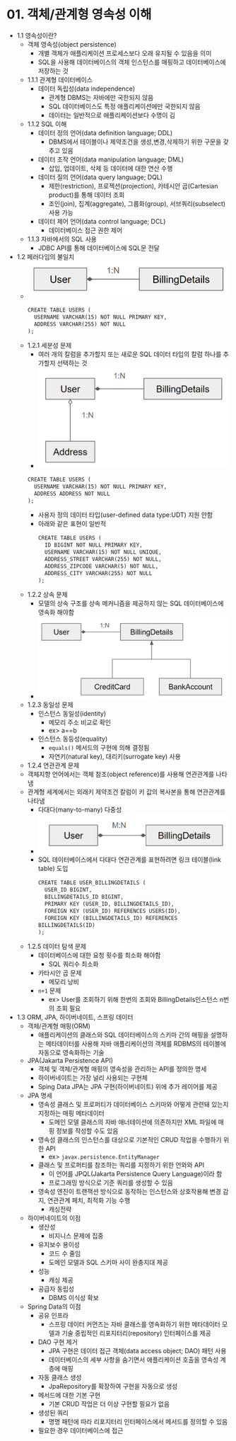 # 01. 객체/관계형 영속성 이해
* 1.1 영속성이란?
  - 객체 영속성(object persistence)
    - 개별 객체가 애플리케이션 프로세스보다 오래 유지될 수 있음을 의미
    - SQL을 사용해 데이터베이스의 객체 인스턴스를 매핑하고 데이터베이스에 저장하는 것
  * 1.1.1 관계형 데이터베이스
    - 데이터 독립성(data independence)
      - 관계형 DBMS는 자바에만 국한되지 않음
      - SQL 데이터베이스도 특정 애플리케이션에만 국한되지 않음
      - 데이터는 일반적으로 애플리케이션보다 수명이 김
  * 1.1.2 SQL 이해
    - 데이터 정의 언어(data definition language; DDL)
      - DBMS에서 테이블이나 제약조건을 생성,변경,삭제하기 위한 구문을 갖추고 있음
    - 데이터 조작 언어(data manipulation language; DML)
      - 삽입, 업데이트, 삭제 등 데이터에 대한 연산 수행
    - 데이터 질의 언어(data query language; DQL)
      - 제한(restriction), 프로젝션(projection), 카테시안 곱(Cartesian product)를 통해 데이터 조회
      - 조인(join), 집계(aggregate), 그룹화(group), 서브쿼리(subselect) 사용 가능
    - 데이터 제어 언어(data control language; DCL)
      - 데이터베이스 접근 권한 제어
  * 1.1.3 자바에서의 SQL 사용
    - JDBC API를 통해 데이터베이스에 SQL문 전달
* 1.2 페러다임의 불일치
  - ![](./images/fig1_1.png)
    ```
    CREATE TABLE USERS (
      USERNAME VARCHAR(15) NOT NULL PRIMARY KEY,
      ADDRESS VARCHAR(255) NOT NULL
    ); 
    ```
  * 1.2.1 세분성 문제
    - 여러 개의 칼럼을 추가할지 또는 새로운 SQL 데이터 타입의 칼럼 하나를 추가할지 선택하는 것
    - ![](./images/fig1_2.png)
    ```
    CREATE TABLE USERS (
      USERNAME VARCHAR(15) NOT NULL PRIMARY KEY,
      ADDRESS ADDRESS NOT NULL
    );
    ```
      - 사용자 정의 데이터 타입(user-defined data type:UDT) 지원 안함
    - 아래와 같은 표현이 일반적
      ```
      CREATE TABLE USERS (
        ID BIGINT NOT NULL PRIMARY KEY,
        USERNAME VARCHAR(15) NOT NULL UNIQUE,
        ADDRESS_STREET VARCHAR(255) NOT NULL,
        ADDRESS_ZIPCODE VARCHAR(5) NOT NULL,
        ADDRESS_CITY VARCHAR(255) NOT NULL
      );
      ```
  * 1.2.2 상속 문제
    - 모델의 상속 구조를 상속 메커니즘을 제공하지 않는 SQL 데이터베이스에 영속화 해야함
    - ![](./images/fig1_3.png)
  * 1.2.3 동일성 문제
    - 인스턴스 동일성(identity)
      - 메모리 주소 비교로 확인
      - ex> a==b
    - 인스턴스 동등성(equality)
      - `equals()` 메서드의 구현에 의해 결정됨
      - 자연키(natural key), 대리키(surrogate key) 사용
  * 1.2.4 연관관계 문제
   - 객체지향 언어에서는 객체 참조(object reference)를 사용해 연관관계를 나타냄
   - 관계형 세계에서는 외래키 제약조건 칼럼이 키 값의 복사본을 통해 연관관계를 나타냄
     - 다대다(many-to-many) 다중성
     - ![](./images/fig1_4.png)
     - SQL 데이터베이스에서 다대다 연관관계를 표현하려면 링크 테이블(link table) 도입
       ``` 
       CREATE TABLE USER_BILLINGDETAILS (
         USER_ID BIGINT,
         BILLINGDETAILS_ID BIGINT,
         PRIMARY KEY (USER_ID, BILLINGDETAILS_ID),
         FOREIGN KEY (USER_ID) REFERENCES USERS(ID),
         FOREIGN KEY (BILLINGDETAILS_ID) REFERENCES BILLINGDETAILS(ID)
       );
       ```
  * 1.2.5 데이터 탐색 문제
    - 데이터베이스에 대한 요청 횟수를 최소화 해야함
      - SQL 쿼리수 최소화
    - 카타시안 곱 문제
      - 메모리 낭비
    - `n+1` 문제
      - ex> User를 조회하기 위해 한번의 조회와 BillingDetails인스턴스 n번의 조회 필요
* 1.3 ORM, JPA, 하이버네이트, 스프링 데이터
  - 객체/관계형 매핑(ORM)
    - 애플리케이션의 클래스와 SQL 데이터베이스의 스키마 간의 매핑을 설명하는 메타데이터를 사용해 자바 애플리케이션의 객체를 RDBMS의 테이블에 자동으로 영속화하는 기술
  - JPA(Jakarta Persistence API)
    - 객체 및 객체/관계형 매핑의 영속성을 관리하는 API를 정의한 명세
    - 하이버네이트는 가장 널리 사용되는 구현체
    - Sping Data JPA는 JPA 구현(하이버네이트) 위에 추가 레이어를 제공
  - JPA 명세
    - 영속성 클래스 및 프로퍼티가 데이터베이스 스키마와 어떻게 관련돼 있는지 지정하는 매핑 메타데이터
      - 도메인 모델 클래스의 자바 애너테이션에 의존하지만 XML 파일에 매핑 정보를 작성할 수도 있음
    - 영속성 클래스의 인스턴스를 대상으로 기본적인 CRUD 작업을 수행하기 위한 API
      - ex> `javax.persistence.EntityManager`
    - 클래스 및 프로퍼티를 참조하는 쿼리를 지정하기 위한 언와와 API
      - 이 언어를 JPQL(Jakarta Persistence Query Language)이라 함
      - 프로그래밍 방식으로 기준 쿼리를 생성할 수 있음
    - 영속성 엔진이 트랜잭션 방식으로 동작하는 인스턴스와 상호작용해 변경 감지, 연관관계 페치, 최적화 기능 수행
      - 캐싱전략
  - 하이버네이트의 이점
    - 생산성
      - 비지니스 문제에 집중
    - 유지보수 용이성
      - 코드 수 줄임
      - 도메인 모델과 SQL 스키마 사이 완충지대 제공
    - 성능
      - 캐싱 제공
    - 공급자 동립성
      - DBMS 이식성 확보
  - Spring Data의 이점
    - 공유 인프라
      - 스프링 데이터 커먼즈는 자바 클래스를 영속화하기 위한 메타데이터 모델과 기술 중립적인 리포지터리(repository) 인터페이스를 제공
    - DAO 구현 제거
      - JPA 구현은 데이터 접근 객체(data access object; DAO) 패턴 사용
      - 데이터베이스의 세부 사항을 숨기면서 애플리케이션 호출을 영속성 계층에 매핑
    - 자동 클래스 생성
      - JpaRepository를 확장하여 구현을 자동으로 생성
    - 메서드에 대한 기본 구현
      - 기본 CRUD 작업은 더 이상 구현할 필요가 없음
    - 생성된 쿼리
      - 명명 패턴에 따라 리포지터리 인터페이스에서 메서드를 정의할 수 있음
    - 필요한 경우 데이터베이스에 접근